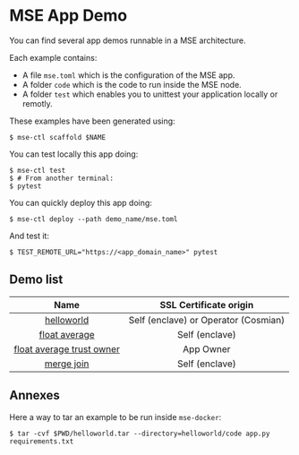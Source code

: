# MSE App Demo

You can find several app demos runnable in a MSE architecture.

Each example contains:
- A file `mse.toml` which is the configuration of the MSE app.
- A folder `code` which is the code to run inside the MSE node.
- A folder `test` which enables you to unittest your application locally or remotly.

These examples have been generated using:

```console
$ mse-ctl scaffold $NAME
```

You can test locally this app doing:

```console
$ mse-ctl test
$ # From another terminal:
$ pytest
```

You can quickly deploy this app doing:

```console
$ mse-ctl deploy --path demo_name/mse.toml
```

And test it:

```console
$ TEST_REMOTE_URL="https://<app_domain_name>" pytest
```

## Demo list

|                               Name                               |         SSL Certificate origin         |
| :--------------------------------------------------------------: | :------------------------------------: |
|                [helloworld](helloworld/README.md)                | Self (enclave)  or  Operator (Cosmian) |
|             [float average](float_average/README.md)             |             Self (enclave)             |
| [float average trust owner](float_average_trust_owner/README.md) |               App Owner                |
|                [merge join](merge_join/README.md)                |             Self (enclave)             |

## Annexes

Here a way to tar an example to be run inside `mse-docker`:

```console
$ tar -cvf $PWD/helloworld.tar --directory=helloworld/code app.py requirements.txt
```
